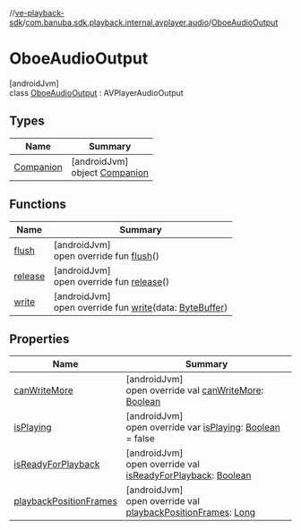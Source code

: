 //[ve-playback-sdk](../../../index.md)/[com.banuba.sdk.playback.internal.avplayer.audio](../index.md)/[OboeAudioOutput](index.md)

# OboeAudioOutput

[androidJvm]\
class [OboeAudioOutput](index.md) : AVPlayerAudioOutput

## Types

| Name | Summary |
|---|---|
| [Companion](-companion/index.md) | [androidJvm]<br>object [Companion](-companion/index.md) |

## Functions

| Name | Summary |
|---|---|
| [flush](flush.md) | [androidJvm]<br>open override fun [flush](flush.md)() |
| [release](release.md) | [androidJvm]<br>open override fun [release](release.md)() |
| [write](write.md) | [androidJvm]<br>open override fun [write](write.md)(data: [ByteBuffer](https://developer.android.com/reference/kotlin/java/nio/ByteBuffer.html)) |

## Properties

| Name | Summary |
|---|---|
| [canWriteMore](can-write-more.md) | [androidJvm]<br>open override val [canWriteMore](can-write-more.md): [Boolean](https://kotlinlang.org/api/latest/jvm/stdlib/kotlin/-boolean/index.html) |
| [isPlaying](is-playing.md) | [androidJvm]<br>open override var [isPlaying](is-playing.md): [Boolean](https://kotlinlang.org/api/latest/jvm/stdlib/kotlin/-boolean/index.html) = false |
| [isReadyForPlayback](is-ready-for-playback.md) | [androidJvm]<br>open override val [isReadyForPlayback](is-ready-for-playback.md): [Boolean](https://kotlinlang.org/api/latest/jvm/stdlib/kotlin/-boolean/index.html) |
| [playbackPositionFrames](playback-position-frames.md) | [androidJvm]<br>open override val [playbackPositionFrames](playback-position-frames.md): [Long](https://kotlinlang.org/api/latest/jvm/stdlib/kotlin/-long/index.html) |

